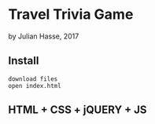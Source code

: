 # Travel Trivia Game
by Julian Hasse, 2017

## Install
```terminal
download files
open index.html
```

## HTML + CSS + jQUERY + JS